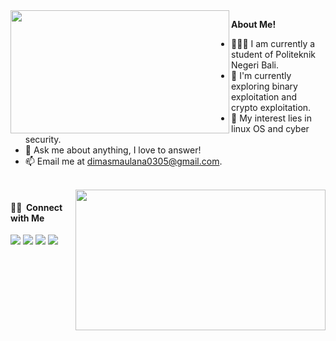 
<img align="left" width=350px height=197px src="https://4.bp.blogspot.com/-G62v5yEBEFw/Wkh2kTr1t0I/AAAAAAAAChw/hIhhuFghCPcQ5rQ0sV_9CWWJ8dQT5sLUACLcBGAs/s400/TypingonComputer.gif" style="max-width: 100%;">

**About Me!**
- 👨🏽‍💻 I am currently a student of Politeknik Negeri Bali.
- 🌱 I'm currently exploring binary exploitation and crypto exploitation.
- 🤔 My interest lies in linux OS and cyber security.
- 💬 Ask me about anything, I love to answer!
- 📫 Email me at [dimasmaulana0305@gmail.com](mailto:dimasmaulana0305@gmail.com).
<br>
<img align="right" width=400px height=225px src="https://github-readme-streak-stats.herokuapp.com/?user=dimasma0305#version3"/>

#### 🤝🏻 &nbsp;Connect with Me
<p align="left">
<a href="https://www.linkedin.com/in/dimas-maulana-990329223/"><img src="https://img.shields.io/badge/-Dimas%20Maulana-0077B5?style=flat&logo=Linkedin&logoColor=white"/></a>
<a href="mailto:dimasmaulana0305@gmail.com"><img src="https://img.shields.io/badge/-dimasmaulana0305@gmail.com-D14836?style=flat&logo=Gmail&logoColor=white"/></a>
<a href="https://web.facebook.com/dimas.ma.id"><img src="https://img.shields.io/badge/-@dimas.ma.id-1877F2?style=flat&logo=Facebook&logoColor=white"/></a>
<a href="https://www.youtube.com/channel/UC0tYXNv_oocoMoy5NIARG0A/videos"><img src="https://img.shields.io/youtube/channel/subscribers/UC0tYXNv_oocoMoy5NIARG0A?label=DimasWiki&style=social">
</p>
